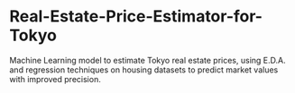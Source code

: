 # Real-Estate-Price-Estimator-for-Tokyo
Machine Learning model to estimate Tokyo real estate prices, using E.D.A. and regression techniques on housing datasets to predict market values with improved precision. 
